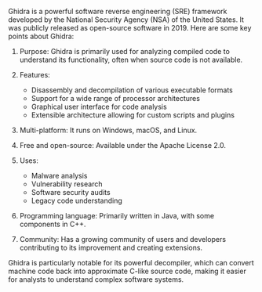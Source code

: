 Ghidra is a powerful software reverse engineering (SRE) framework developed by the National Security Agency (NSA) of the United States. It was publicly released as open-source software in 2019. Here are some key points about Ghidra:

1. Purpose: Ghidra is primarily used for analyzing compiled code to understand its functionality, often when source code is not available.

2. Features:
   - Disassembly and decompilation of various executable formats
   - Support for a wide range of processor architectures
   - Graphical user interface for code analysis
   - Extensible architecture allowing for custom scripts and plugins

3. Multi-platform: It runs on Windows, macOS, and Linux.

4. Free and open-source: Available under the Apache License 2.0.

5. Uses: 
   - Malware analysis
   - Vulnerability research
   - Software security audits
   - Legacy code understanding

6. Programming language: Primarily written in Java, with some components in C++.

7. Community: Has a growing community of users and developers contributing to its improvement and creating extensions.

Ghidra is particularly notable for its powerful decompiler, which can convert machine code back into approximate C-like source code, making it easier for analysts to understand complex software systems.

